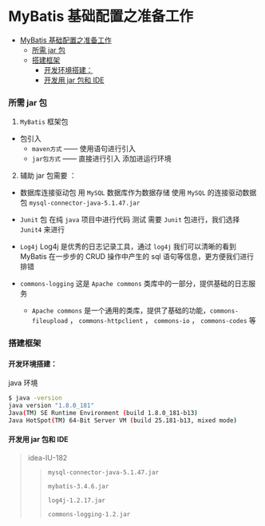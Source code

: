 # MyBatis 基础配置之准备工作


- [MyBatis 基础配置之准备工作](#mybatis-%E5%9F%BA%E7%A1%80%E9%85%8D%E7%BD%AE%E4%B9%8B%E5%87%86%E5%A4%87%E5%B7%A5%E4%BD%9C)
    - [所需 jar 包](#%E6%89%80%E9%9C%80-jar-%E5%8C%85)
    - [搭建框架](#%E6%90%AD%E5%BB%BA%E6%A1%86%E6%9E%B6)
      - [开发环境搭建：](#%E5%BC%80%E5%8F%91%E7%8E%AF%E5%A2%83%E6%90%AD%E5%BB%BA)
      - [开发用 jar 包和 IDE](#%E5%BC%80%E5%8F%91%E7%94%A8-jar-%E5%8C%85%E5%92%8C-ide)
### 所需 jar 包
1.  `MyBatis` 框架包
  - 包引入
    - `maven方式` —— 使用语句进行引入
    - `jar包方式` —— 直接进行引入  添加进运行环境

2. 辅助 jar 包需要 ：

  - 数据库连接驱动包  用 `MySQL` 数据库作为数据存储  使用 `MySQL` 的连接驱动数据包 `mysql-connector-java-5.1.47.jar`

  - `Junit` 包  在纯 `java` 项目中进行代码 测试 需要 `Junit` 包进行，我们选择 `Junit4` 来进行
  - `Log4j` Log4j 是优秀的日志记录工具，通过 `log4j` 我们可以清晰的看到MyBatis 在一步步的 CRUD 操作中产生的 sql 语句等信息，更方便我们进行排错

- `commons-logging`   这是 `Apache commons` 类库中的一部分，提供基础的日志服务
  - `Apache commons` 是一个通用的类库，提供了基础的功能，`commons-fileupload` ， `commons-httpclient` ， `commons-io` ， `commons-codes` 等
### 搭建框架
#### 开发环境搭建：

java 环境

```bash
$ java -version 
java version "1.8.0_181"
Java(TM) SE Runtime Environment (build 1.8.0_181-b13)
Java HotSpot(TM) 64-Bit Server VM (build 25.181-b13, mixed mode)
```
#### 开发用 jar 包和 IDE

> idea-IU-182
> 
>> `mysql-connector-java-5.1.47.jar`
>> 
>> `mybatis-3.4.6.jar`
>>
>> `log4j-1.2.17.jar`
>> 
>> `commons-logging-1.2.jar`